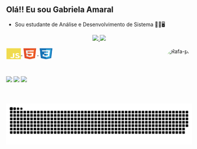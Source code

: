 ## Olá!! Eu sou Gabriela Amaral

- Sou estudante de Análise e Desenvolvimento de Sistema 👩‍💻🖥️

<div align="center">
  <a href="https://github.com/gabsamaral">
  <img height="180em" src="https://github-readme-stats.vercel.app/api?username=gabsamaral&show_icons=true&theme=tokyonight&include_all_commits=true&count_private=true"/>
  <img height="180em" src="https://github-readme-stats.vercel.app/api/top-langs/?username=gabsamaral&layout=compact&langs_count=7&theme=tokyonight"/>
</div>
<div align="light" style="display: inline_block"><br>
  <img align="center" alt="Rafa-Js" height="30" width="40" src="https://raw.githubusercontent.com/devicons/devicon/master/icons/javascript/javascript-plain.svg">
  <img align="center" alt="Rafa-HTML" height="30" width="40" src="https://raw.githubusercontent.com/devicons/devicon/master/icons/html5/html5-original.svg">
  <img align="center" alt="Rafa-CSS" height="30" width="40" src="https://raw.githubusercontent.com/devicons/devicon/master/icons/css3/css3-original.svg">
  <img align="right" alt="Rafa-pic" height="150" style="border-radius:50px;" src="https://i.picasion.com/pic92/7ecd4fcac9aae1388832186e71326c65.gif">
</div>
  
  ##
  
  <div align="light" style="display: inline_block"><br>
 <a href="https://www.instagram.com/iibaag/" target="_blank"><img src="https://img.shields.io/badge/-Instagram-%23E4405F?style=for-the-badge&logo=instagram&logoColor=white" target="_blank"></a>
  <a href = "mailto:fraga.gabi97@gmail.com"><img src="https://img.shields.io/badge/-Gmail-%23333?style=for-the-badge&logo=gmail&logoColor=white" target="_blank"></a>
  <a href="https://www.linkedin.com/in/gabriela-fraga97/?lipi=urn%3Ali%3Apage%3Ad_flagship3_feed%3B4%2Far3%2B62RNWqOGuIHrH%2FdA%3D%3D" target="_blank"><img src="https://img.shields.io/badge/-LinkedIn-%230077B5?style=for-the-badge&logo=linkedin&logoColor=white" target="_blank"></a>  
  </div>
  
   ![Snake animation](https://github.com/gabsamaral/gabsamaral/blob/output/github-contribution-grid-snake.svg)
